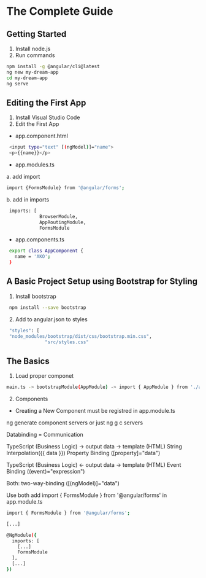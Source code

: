 # The Complete Guide

## Getting Started
1. Install node.js
2. Run commands
```sh
npm install -g @angular/cli@latest
ng new my-dream-app
cd my-dream-app
ng serve
```

## Editing the First App
1. Install Visual Studio Code
2. Edit the First App

- app.component.html
```sh
 <input type="text" [(ngModel)]="name">
 <p>{{name}}</p>
```

- app.modules.ts
  
a. add import
```sh
import {FormsModule} from '@angular/forms';
```

b. add in imports
```sh
 imports: [
            BrowserModule,
            AppRoutingModule,
            FormsModule
```
- app.components.ts
```sh
 export class AppComponent {
   name = 'AKO';
 }
```

## A Basic Project Setup using Bootstrap for Styling
1. Install bootstrap 
```sh
 npm install --save bootstrap
```
2. Add to angular.json to styles
```sh
 "styles": [
 "node_modules/bootstrap/dist/css/bootstrap.min.css",
              "src/styles.css" 
```
## The Basics
1. Load proper componet 
```sh
main.ts -> bootstrapModule(AppModule) -> import { AppModule } from './app/app.module'; -> /app/app.module -> bootstrap: [AppComponent] -> import { AppComponent } from './app.component'; -> templateUrl: './app.component.html',
```
2. Components

- Creating a New Component
must be registred in app.module.ts

ng generate component servers or just ng g c servers

Databinding = Communication

TypeScript (Business Logic) -> output data -> template (HTML)
String Interpolation({{ data }})
Property Binding ([property]="data")

TypeScript (Business Logic) <- output data -> template (HTML)
Event Binding ((event)="expression")

Both: two-way-binding ([(ngModel)]="data")

Use both add
import { FormsModule } from '@angular/forms'
in 
app.module.ts 

```sh
import { FormsModule } from '@angular/forms';

[...]

@NgModule({
  imports: [
    [...]
    FormsModule
  ],
  [...]
})
```